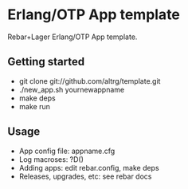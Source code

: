 Erlang/OTP App template
=======================

Rebar+Lager Erlang/OTP App template.

Getting started
---------------

* git clone git://github.com/altrg/template.git
* ./new_app.sh yournewappname
* make deps
* make run

Usage
-----

* App config file: appname.cfg
* Log macroses: ?D()
* Adding apps: edit rebar.config, make deps
* Releases, upgrades, etc: see rebar docs
